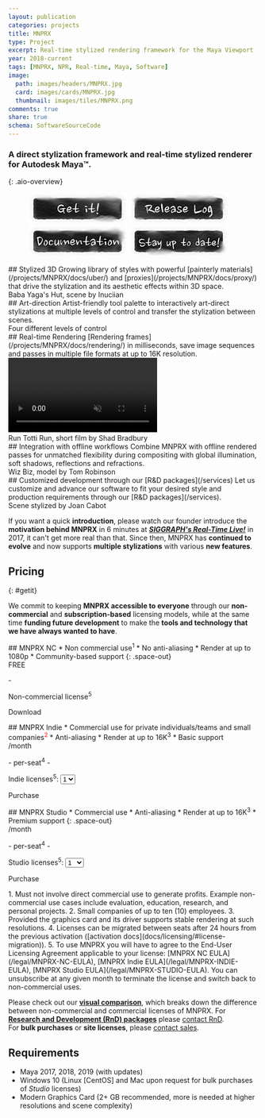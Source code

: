 ```yaml
---
layout: publication
categories: projects
title: MNPRX
type: Project
excerpt: Real-time stylized rendering framework for the Maya Viewport
year: 2018-current
tags: [MNPRX, NPR, Real-time, Maya, Software]
image:
  path: images/headers/MNPRX.jpg
  card: images/cards/MNPRX.jpg
  thumbnail: images/tiles/MNPRX.png
comments: true
share: true
schema: SoftwareSourceCode
---
```


### A direct stylization framework and real-time stylized renderer for Autodesk Maya&trade;.
{: .aio-overview}

<figure class="pull-center">
	<a href=".#getit"><img src="/images/buttons/mnprx_getIt.jpg" alt="image"></a>
  <a href="./release-log"><img src="/images/buttons/mnprx_releaseLog.jpg" alt="image"></a>
  <a href="./docs"><img src="/images/buttons/mnprx_documentation.jpg" alt="image"></a>
  <a href="https://goo.gl/forms/dHDqfQsqY2wuVwXt1"><img src="/images/buttons/mnprx_stayUpToDate.jpg"   alt="image"></a>
</figure>

<div class="aio-overview">

<div class="aio-section mnprx-stylized full-width" markdown="1">
## Stylized 3D
Growing library of styles with powerful [painterly materials](/projects/MNPRX/docs/uber/) and [proxies](/projects/MNPRX/docs/proxy/) that drive the stylization and its aesthetic effects within 3D space.
<div class="overview-image-caption"><span>Baba Yaga's Hut, scene by Inuciian</span></div>
</div>

<div class="aio-section mnprx-art-direction full-width" markdown="1">
## Art-direction
Artist-friendly tool palette to interactively art-direct stylizations at multiple levels of control and transfer the stylization between scenes.
<div class="overview-image-caption"><span>Four different levels of control</span></div>
</div>

<div class="aio-section full-width" markdown="1">
## Real-time Rendering
[Rendering frames](/projects/MNPRX/docs/rendering/) in milliseconds, save image sequences and passes in multiple file formats at up to 16K resolution.
  <div class="background-video">
    <video autoplay loop muted playsinline>
      <source src="/images/MNPRX/real-time.mp4" type="video/mp4">
    </video>
  </div>
  <div class="overview-image-caption"><span>Run Totti Run, short film by Shad Bradbury</span></div>
</div>

<div class="aio-section mnprx-integration full-width" markdown="1">
## Integration with offline workflows
Combine MNPRX with offline rendered passes for unmatched flexibility during compositing with global illumination, soft shadows, reflections and refractions.
<div class="overview-image-caption"><span>Wiz Biz, model by Tom Robinson</span></div>
</div>

<div class="aio-section mnprx-customization full-width" markdown="1">
## Customized development through our [R&D packages](/services)
Let us customize and advance our software to fit your desired style and production requirements through our [R&D packages](/services).
<div class="overview-image-caption"><span>Scene stylized by Joan Cabot</span></div>
</div>
</div>

If you want a quick **introduction**, please watch our founder introduce the **motivation behind MNPRX** in 6 minutes at [**_SIGGRAPH's Real-Time Live!_**](https://youtu.be/hpuEdXn_M0Q?t=3214) in 2017, it can't get more real than that. Since then, MNPRX has **continued to evolve** and now supports **multiple stylizations** with various **new features**.


<!-- FastSpring -->
<script
    id="fsc-api"
    src="https://d1f8f9xcsvx3ha.cloudfront.net/sbl/0.8.0/fastspring-builder.min.js"
    type="text/javascript"
    data-storefront="artineering.onfastspring.com/popup-artineering">
</script>

## Pricing
{: #getit}

We commit to keeping **MNPRX accessible to everyone** through our **non-commercial** and **subscription-based** licensing models, while at the same time **funding future development** to make the **tools and technology that we have always wanted to have**.

<div class="aio-pricing" markdown="1">
<div class="pricing-table">

<div class="pricing-plan" markdown="1">
<i class="fas fa-dove fa-3x"></i>
## MNPRX NC
* Non commercial use<sup>1</sup>
* No anti-aliasing
* Render at up to 1080<span style="text-transform: none;">p</span>
* Community-based support
{: .space-out}

<!-- price -->
<div class="pricing-price">
<span>FREE</span>
<p> - </p>
</div>

<!-- quantity -->
<div class="pricing-quantity">
<span>Non-commercial license<sup>5</sup></span>
</div>

<!-- purchase button -->
<a class="btn btn--aio" data-fsc-item-path="mnprx-non-commercial" data-fsc-item-path-value="mnprx-non-commercial" data-fsc-action="Update, Checkout">Download</a>

</div>



<div class="pricing-plan" markdown="1">
<i class="fas fa-home-alt fa-3x"></i>
## MNPRX Indie
* Commercial use for  
private individuals/teams and small companies<sup style="color:Red">2</sup>
* Anti-aliasing
* Render at up to 16K<sup>3</sup>
* Basic support

<!-- price -->
<div class="pricing-price">
<span data-fsc-item-path="mnprx-indie-subscription" data-fsc-item-price></span><span>/month</span>
<p>- per-seat<sup>4</sup> -</p>
</div>

<!-- quantity -->
<div class="pricing-quantity">
<span>Indie licenses<sup>5</sup>: </span>
<select data-fsc-item-path-value="mnprx-indie-subscription" data-fsc-item-quantity-value>
  <option value="1">1</option>
  <option value="2">2</option>
  <option value="3">3</option>
  <option value="5">5</option>
</select>
</div>

<!-- purchase button -->
<a class="btn btn--aio" data-fsc-item-path="mnprx-indie-subscription" data-fsc-item-path-value="mnprx-indie-subscription" data-fsc-action="Update, Checkout">Purchase</a>

</div>



<div class="pricing-plan" markdown="1">
<i class="fab fa-fort-awesome fa-3x"></i>
## MNPRX Studio
* Commercial use
* Anti-aliasing
* Render at up to 16K<sup>3</sup>
* Premium support
{: .space-out}

<!-- price -->
<div class="pricing-price">
<span data-fsc-item-path="mnprx-studio-subscription" data-fsc-item-price></span><span>/month</span>
<p>- per-seat<sup>4</sup> -</p>
</div>

<!-- quantity -->
<div class="pricing-quantity">
<span>Studio licenses<sup>5</sup>: </span>
<select data-fsc-item-path-value="mnprx-studio-subscription" data-fsc-item-quantity-value>
  <option value="1">1</option>
  <option value="2">2</option>
  <option value="3">3</option>
  <option value="4">4</option>
  <option value="5">5</option>
  <option value="6">6</option>
  <option value="7">7</option>
  <option value="8">8</option>
  <option value="9">9</option>
  <option value="10">10</option>
</select>
</div>

<!-- purchase button -->
<a class="btn btn--aio" data-fsc-item-path="mnprx-studio-subscription" data-fsc-item-path-value="mnprx-studio-subscription" data-fsc-action="Update, Checkout">Purchase</a>
</div>

</div>

<div class="pricing-disclaimer" markdown="1">
1. Must not involve direct commercial use to generate profits. Example non-commercial use cases include evaluation, education, research, and personal projects.
2. Small companies of up to ten (10) employees.
3. Provided the graphics card and its driver supports stable rendering at such resolutions.
4. Licenses can be migrated between seats after 24 hours from the previous activation ([activation docs](docs/licensing/#license-migration)).
5. To use MNPRX you will have to agree to the End-User Licensing Agreement applicable to your license: [MNPRX NC EULA](/legal/MNPRX-NC-EULA), [MNPRX Indie EULA](/legal/MNPRX-INDIE-EULA), [MNPRX Studio EULA](/legal/MNPRX-STUDIO-EULA). You can unsubscribe at any given month to terminate the license and switch back to non-commercial uses.

Please check out our [**visual comparison**](docs/comparison), which breaks down the difference between non-commercial and commercial licenses of MNPRX.
For [**Research and Development (RnD) packages**](/services/) please [contact RnD](/contact).  
For **bulk purchases** or **site licenses**, please [contact sales](/contact/).

</div>

</div>


## Requirements
* Maya 2017, 2018, 2019 (with updates)
* Windows 10 (Linux [CentOS] and Mac upon request for bulk purchases of _Studio_ licenses)
* Modern Graphics Card (2+ GB recommended, more is needed at higher resolutions and scene complexity)
